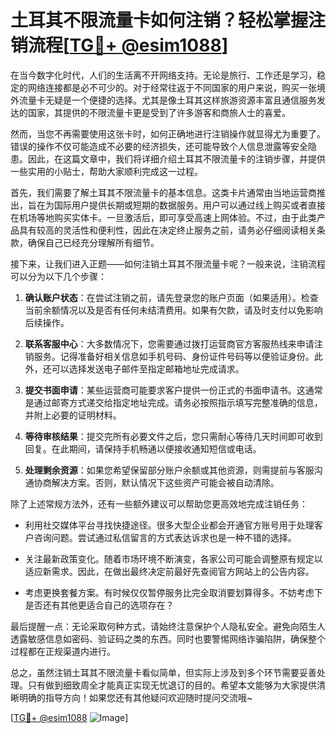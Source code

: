 # 土耳其不限流量卡如何注销？轻松掌握注销流程[[TG💪+ @esim1088](https://t.me/s/esim1088)]

在当今数字化时代，人们的生活离不开网络支持。无论是旅行、工作还是学习，稳定的网络连接都是必不可少的。对于经常往返于不同国家的用户来说，购买一张境外流量卡无疑是一个便捷的选择。尤其是像土耳其这样旅游资源丰富且通信服务发达的国家，其提供的不限流量卡更是受到了许多游客和商旅人士的喜爱。

然而，当您不再需要使用这张卡时，如何正确地进行注销操作就显得尤为重要了。错误的操作不仅可能造成不必要的经济损失，还可能导致个人信息泄露等安全隐患。因此，在这篇文章中，我们将详细介绍土耳其不限流量卡的注销步骤，并提供一些实用的小贴士，帮助大家顺利完成这一过程。

首先，我们需要了解土耳其不限流量卡的基本信息。这类卡片通常由当地运营商推出，旨在为国际用户提供长期或短期的数据服务。用户可以通过线上购买或者直接在机场等地购买实体卡。一旦激活后，即可享受高速上网体验。不过，由于此类产品具有较高的灵活性和便利性，因此在决定终止服务之前，请务必仔细阅读相关条款，确保自己已经充分理解所有细节。

接下来，让我们进入正题——如何注销土耳其不限流量卡呢？一般来说，注销流程可以分为以下几个步骤：

1. **确认账户状态**：在尝试注销之前，请先登录您的账户页面（如果适用）。检查当前余额情况以及是否有任何未结清费用。如果有欠款，请及时支付以免影响后续操作。

2. **联系客服中心**：大多数情况下，您需要通过拨打运营商官方客服热线来申请注销服务。记得准备好相关信息如手机号码、身份证件号码等以便验证身份。此外，还可以选择发送电子邮件至指定邮箱地址完成请求。

3. **提交书面申请**：某些运营商可能要求客户提供一份正式的书面申请书。这通常是通过邮寄方式递交给指定地址完成。请务必按照指示填写完整准确的信息，并附上必要的证明材料。

4. **等待审核结果**：提交完所有必要文件之后，您只需耐心等待几天时间即可收到回复。在此期间，请保持手机畅通以便接收通知短信或电话。

5. **处理剩余资源**：如果您希望保留部分账户余额或其他资源，则需提前与客服沟通协商解决方案。否则，默认情况下这些资产可能会被自动清除。

除了上述常规方法外，还有一些额外建议可以帮助您更高效地完成注销任务：

- 利用社交媒体平台寻找快捷途径。很多大型企业都会开通官方账号用于处理客户咨询问题。尝试通过私信留言的方式表达诉求也是一种不错的选择。
  
- 关注最新政策变化。随着市场环境不断演变，各家公司可能会调整原有规定以适应新需求。因此，在做出最终决定前最好先查阅官方网站上的公告内容。

- 考虑更换套餐方案。有时候仅仅暂停服务比完全取消要划算得多。不妨考虑下是否还有其他更适合自己的选项存在？

最后提醒一点：无论采取何种方式，请始终注意保护个人隐私安全。避免向陌生人透露敏感信息如密码、验证码之类的东西。同时也要警惕网络诈骗陷阱，确保整个过程都在正规渠道内进行。

总之，虽然注销土耳其不限流量卡看似简单，但实际上涉及到多个环节需要妥善处理。只有做到细致周全才能真正实现无忧退订的目的。希望本文能够为大家提供清晰明确的指导方向！如果您还有其他疑问欢迎随时提问交流哦~

[[TG💪+ @esim1088](https://t.me/s/esim1088) ![Image](https://i.postimg.cc/4NQfJmqS/Snipaste-2025-05-13-00-14-12.png)]
